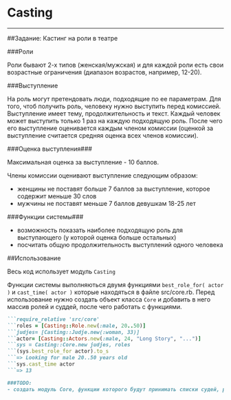 # Casting
-------------------------------------------
##Задание: Кастинг на роли в театре


###Роли

Роли бывают 2-х типов (женская/мужская) и для каждой роли есть свои возрастные ограничения (диапазон возрастов, например, 12-20).


###Выступление

На роль могут претендовать люди, подходящие по ее параметрам. Для того, чтоб получить роль, человеку нужно выступить перед комиссией. Выступление имеет тему, продолжительность и текст. Каждый человек может выступить только 1 раз на каждую подходящую роль. После чего 
его выступление оценивается каждым членом комиссии (оценкой за выступление считается средняя оценка всех членов комиссии). 

###Оценка выступления###

Максимальная оценка за выступление - 10 баллов. 

Члены комиссии оценивают выступление следующим образом: 
 - женщины не поставят больше 7 баллов за выступление, которое содержит меньше 30 слов
 - мужчины не поставят меньше 7 баллов девушкам 18-25 лет



###Функции системы###

- возможность показать наиболее подходящую роль для выступающего (у которой оценка больше остальных)
- посчитать общую продолжительность выступлений одного человека

##Использование

Весь код использует модуль `Сasting`

Функции системы выполняються двумя функциями `best_role_for( actor )` и `cast_time( actor )` которые находяться в файле src/core.rb.
Перед использование нужно создать объект класса `Core` и добавить в него массив ролей и суддей, после чего работать с функциями.
```Ruby
```require_relative 'src/core'
```roles = [Casting::Role.new(:male, 20..50)]
```judjes= [Casting::Judje.new(:woman, 33)]
```actor= [Casting::Actors.new(:male, 24, "Long Story", "...")]
```sys = Casting::Core.new judjes, roles
```(sys.best_role_for actor).to_s
```=> Looking for male 20..50 years old
```sys.cast_time actor
```=> 13

###TODO:
- создать модуль Core, функции которого будут принимать списки судей, ролей и актеров
